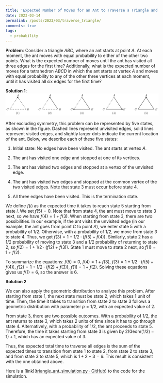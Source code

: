 ```yaml
---
title: 'Expected Number of Moves for an Ant to Traverse a Triangle and Tetrahedron'
date: 2023-03-14
permalink: /posts/2023/03/traverse_triangle/
comments: true
tags:
  - probability
---
```


**Problem**: Consider a triangle $ABC$, where an ant starts at point $A$. At each moment, the ant moves with equal probability to either of the other two points. What is the expected number of moves until the ant has visited all three edges for the first time? Additionally, what is the expected number of moves for a tetrahedron $ABCD$ in which the ant starts at vertex $A$ and moves with equal probability to any of the other three vertices at each moment, until it has visited all six edges for the first time?

**Solution 1**: ![Illustration of the five states](/images/5triangles.svg)

After excluding symmetry, this problem can be represented by five states, as shown in the figure. Dashed lines represent unvisited edges, solid lines represent visited edges, and slightly larger dots indicate the current location of the ant. Below, we describe each of these five states:

1. Initial state: No edges have been visited. The ant starts at vertex $A$.

2. The ant has visited one edge and stopped at one of its vertices.

3. The ant has visited two edges and stopped at a vertex of the unvisited edge.

4. The ant has visited two edges and stopped at the common vertex of the two visited edges. Note that state 3 must occur before state 4.

5. All three edges have been visited. This is the termination state.

We define $f(i)$ as the expected time it takes to reach state 5 starting from state $i$. We set $f(5)=0$. Note that from state 4, the ant must move to state 3 next, so we have $f(4)=1+f(3)$. When starting from state 3, there are two possibilities. In our example, if the ant visits the unvisited edge (in our example, the ant goes from point $C$ to point $A$), we enter state 5 with a probability of $1/2$. Otherwise, with a probability of $1/2$, we move from state 3 to state 4. Thus, we get $f(3)=1+1/2\cdot (f(5)+f(4))$. Similarly, state 2 has a $1/2$ probability of moving to state 3 and a 1/2 probability of returning to state 2, so $f(2)=1+1/2\cdot (f(2)+f(3))$. State 1 must move to state 2 next, so $f(1)=1+f(2)$.

To summarize the equations: $f(5)=0$, $f(4)=1+f(3)$, $f(3)=1+1/2\cdot (f(5)+f(4))$, $f(2)=1+1/2\cdot (f(2)+f(3))$, $f(1)=1+f(2)$. Solving these equations gives us $f(1)=6$, so the answer is 6.

**Solution 2**

We can also apply the geometric distribution to analyze this problem. After starting from state 1, the next state must be state 2, which takes 1 unit of time. Then, the time it takes to transition from state 2 to state 3 follows a geometric distribution with parameter $p=1/2$, with an expected value of 2.

From state 3, there are two possible outcomes. With a probability of 1/2, the ant returns to state 3, which takes 2 units of time since it has to go through state 4. Alternatively, with a probability of 1/2, the ant proceeds to state 5. Therefore, the time it takes starting from state 3 is given by $2(\mathrm{Geom}(1/2)-1)+1$, which has an expected value of 3.

Thus, the expected total time to traverse all edges is the sum of the expected times to transition from state 1 to state 2, from state 2 to state 3, and from state 3 to state 5, which is $1+2+3=6$. This result is consistent with the one obtained above.

Here is a [link]([triangle_ant_simulation.py · GitHub](https://gist.github.com/lchen91/7cb8adad9ede50aa41150bb73a7c31fd)) to the code for the simulation.